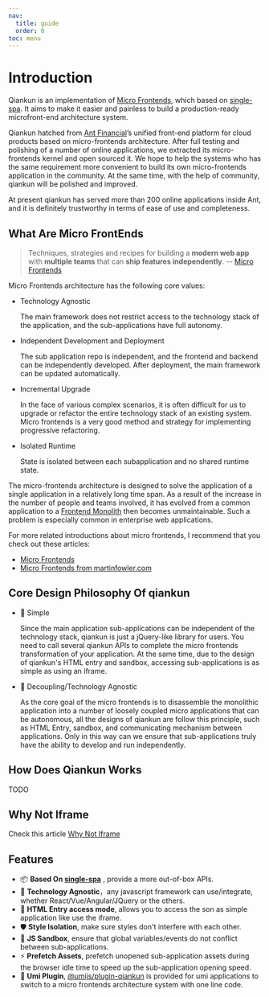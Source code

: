 ```yaml
---
nav:
  title: guide
  order: 0
toc: menu
---
```


# Introduction

Qiankun is an implementation of [Micro Frontends](https://micro-frontends.org/), which based on [single-spa](https://github.com/CanopyTax/single-spa). It aims to make it easier and painless to build a production-ready microfront-end architecture system.

Qiankun hatched from [Ant Financial](https://en.wikipedia.org/wiki/Ant_Financial)’s unified front-end platform for cloud products based on micro-frontends architecture. After full testing and polishing of a number of online applications, we extracted its micro-frontends kernel and open sourced it. We hope to help the systems who has the same requirement more convenient to build its own micro-frontends application in the community. At the same time, with the help of community, qiankun will be polished and improved.

At present qiankun has served more than 200 online applications inside Ant, and it is definitely trustworthy in terms of ease of use and completeness.

## What Are Micro FrontEnds

> Techniques, strategies and recipes for building a **modern web app** with **multiple teams** that can **ship features independently**. -- [Micro Frontends](https://micro-frontends.org/)

Micro Frontends architecture has the following core values:

- Technology Agnostic

  The main framework does not restrict access to the technology stack of the application, and the sub-applications have full autonomy.

- Independent Development and Deployment

  The sub application repo is independent, and the frontend and backend can be independently developed. After deployment, the main framework can be updated automatically.

- Incremental Upgrade

  In the face of various complex scenarios, it is often difficult for us to upgrade or refactor the entire technology stack of an existing system. Micro frontends is a very good method and strategy for implementing progressive refactoring.

- Isolated Runtime

  State is isolated between each subapplication and no shared runtime state.

The micro-frontends architecture is designed to solve the application of a single application in a relatively long time span. As a result of the increase in the number of people and teams involved, it has evolved from a common application to a [Frontend Monolith](https://www.youtube.com/watch?v=pU1gXA0rfwc) then becomes unmaintainable. Such a problem is especially common in enterprise web applications.

For more related introductions about micro frontends, I recommend that you check out these articles:

- [Micro Frontends](https://micro-frontends.org/)
- [Micro Frontends from martinfowler.com](https://martinfowler.com/articles/micro-frontends.html)

## Core Design Philosophy Of qiankun

- 🥄 Simple

  Since the main application sub-applications can be independent of the technology stack, qiankun is just a jQuery-like library for users. You need to call several qiankun APIs to complete the micro frontends transformation of your application. At the same time, due to the design of qiankun's HTML entry and sandbox, accessing sub-applications is as simple as using an iframe.

- 🍡 Decoupling/Technology Agnostic

  As the core goal of the micro frontends is to disassemble the monolithic application into a number of loosely coupled micro applications that can be autonomous, all the designs of qiankun are follow this principle, such as HTML Entry, sandbox, and communicating mechanism between applications. Only in this way can we ensure that sub-applications truly have the ability to develop and run independently.

## How Does Qiankun Works

TODO

## Why Not Iframe

Check this article [Why Not Iframe](https://www.yuque.com/kuitos/gky7yw/gesexv)

## Features

- 📦 **Based On [single-spa](https://github.com/CanopyTax/single-spa)** , provide a more out-of-box APIs.
- 📱 **Technology Agnostic**，any javascript framework can use/integrate, whether React/Vue/Angular/JQuery or the others.
- 💪 **HTML Entry access mode**, allows you to access the son as simple application like use the iframe.
- 🛡 **Style Isolation**, make sure styles don't interfere with each other.
- 🧳 **JS Sandbox**, ensure that global variables/events do not conflict between sub-applications.
- ⚡ **Prefetch Assets**, prefetch unopened sub-application assets during the browser idle time to speed up the sub-application opening speed.
- 🔌 **Umi Plugin**, [@umijs/plugin-qiankun](https://github.com/umijs/plugins/tree/master/packages/plugin-qiankun) is provided for umi applications to switch to a micro frontends architecture system with one line code.
